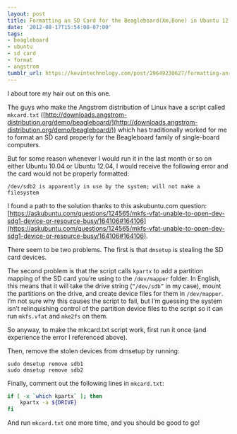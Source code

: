 ```yaml
---
layout: post
title: Formatting an SD Card for the Beagleboard(Xm,Bone) in Ubuntu 12.04
date: '2012-08-17T15:54:00-07:00'
tags:
- beagleboard
- ubuntu
- sd card
- format
- angstrom
tumblr_url: https://kevintechnology.com/post/29649230627/formatting-an-sd-card-for-the-beagleboardxmbone
---
```


I about tore my hair out on this one.

The guys who make the Angstrom distribution of Linux have a script called `mkcard.txt` ([http://downloads.angstrom-distribution.org/demo/beagleboard/](http://downloads.angstrom-distribution.org/demo/beagleboard/)) which has traditionally worked for me to format an SD card properly for the Beagleboard family of single-board computers.

But for some reason whenever I would run it in the last month or so on either Ubuntu 10.04 or Ubuntu 12.04, I would receive the following error and the card would not be properly formatted:

```
/dev/sdb2 is apparently in use by the system; will not make a filesystem
```

I found a path to the solution thanks to this askubuntu.com question: [https://askubuntu.com/questions/124565/mkfs-vfat-unable-to-open-dev-sdg1-device-or-resource-busy/164106#164106](https://askubuntu.com/questions/124565/mkfs-vfat-unable-to-open-dev-sdg1-device-or-resource-busy/164106#164106).

There seem to be two problems. The first is that `dmsetup` is stealing the SD card devices.

The second problem is that the script calls `kpartx` to add a partition mapping of the SD card you’re using to the `/dev/mapper` folder. In English, this means that it will take the drive string (`“/dev/sdb”` in my case), mount the partitions on the drive, and create device files for them in `/dev/mapper`. I’m not sure why this causes the script to fail, but I’m guessing the system isn’t relinquishing control of the partition device files to the script so it can run `mkfs.vfat` and `mke2fs` on them.

So anyway, to make the mkcard.txt script work, first run it once (and experience the error I referenced above).

Then, remove the stolen devices from dmsetup by running:

```
sudo dmsetup remove sdb1
sudo dmsetup remove sdb2
```

Finally, comment out the following lines in `mkcard.txt`:

```bash
if [ -x `which kpartx` ]; then
    kpartx -a ${DRIVE}
fi
```

And run `mkcard.txt` one more time, and you should be good to go!

